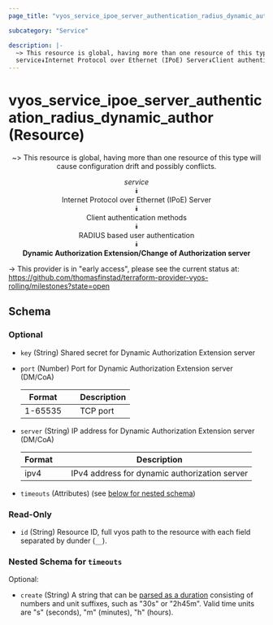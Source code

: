```yaml
---
page_title: "vyos_service_ipoe_server_authentication_radius_dynamic_author Resource - vyos"

subcategory: "Service"

description: |- 
  ~> This resource is global, having more than one resource of this type will cause configuration drift and possibly conflicts.
  service⯯Internet Protocol over Ethernet (IPoE) Server⯯Client authentication methods⯯RADIUS based user authentication⯯Dynamic Authorization Extension/Change of Authorization server
---
```


# vyos_service_ipoe_server_authentication_radius_dynamic_author (Resource)
<center>

~> This resource is global, having more than one resource of this type will cause configuration drift and possibly conflicts.

*service*  
⯯  
Internet Protocol over Ethernet (IPoE) Server  
⯯  
Client authentication methods  
⯯  
RADIUS based user authentication  
⯯  
**Dynamic Authorization Extension/Change of Authorization server**


</center>

-> This provider is in "early access", please see the current status at: https://github.com/thomasfinstad/terraform-provider-vyos-rolling/milestones?state=open

## Schema

### Optional

- `key` (String) Shared secret for Dynamic Authorization Extension server
- `port` (Number) Port for Dynamic Authorization Extension server (DM/CoA)

    |Format   &emsp;|Description  |
    |-----------|---------------|
    |1-65535  &emsp;|TCP port     |
- `server` (String) IP address for Dynamic Authorization Extension server (DM/CoA)

    |Format  &emsp;|Description                                    |
    |----------|-------------------------------------------------|
    |ipv4    &emsp;|IPv4 address for dynamic authorization server  |
- `timeouts` (Attributes) (see [below for nested schema](#nestedatt--timeouts))

### Read-Only

- `id` (String) Resource ID, full vyos path to the resource with each field separated by dunder (`__`).

<a id="nestedatt--timeouts"></a>
### Nested Schema for `timeouts`

Optional:

- `create` (String) A string that can be [parsed as a duration](https://pkg.go.dev/time#ParseDuration) consisting of numbers and unit suffixes, such as &#34;30s&#34; or &#34;2h45m&#34;. Valid time units are &#34;s&#34; (seconds), &#34;m&#34; (minutes), &#34;h&#34; (hours).  
